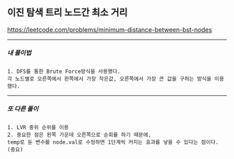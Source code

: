 ## 이진 탐색 트리 노드간 최소 거리

https://leetcode.com/problems/minimum-distance-between-bst-nodes

---

<h5>내 풀이법</h5>

    1. DFS를 통한 Brute Force방식을 사용했다.
    각 노드별로 오른쪽에서 왼쪽에서 가장 작은값, 오른쪽에서 가장 큰 값을 구하는 방식을 이용했다.

---

<h5> 또 다른 풀이 </h5>

    1. LVR 중위 순위를 이용
    2. 중요한 점은 왼쪽 가운데 오른쪽으로 순회를 하기 때문에,
    temp로 둔 변수를 node.val로 수정하면 1단계씩 커지는 효과를 낳을 수 있다는 점이다.
    (중요)